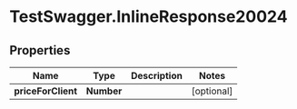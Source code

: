 # TestSwagger.InlineResponse20024

## Properties

Name | Type | Description | Notes
------------ | ------------- | ------------- | -------------
**priceForClient** | **Number** |  | [optional] 


